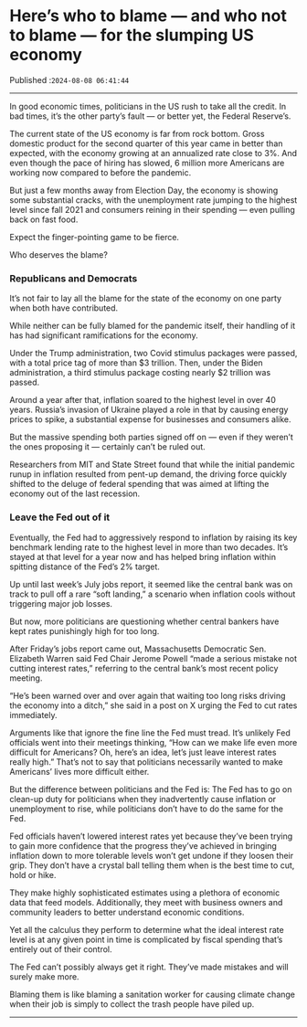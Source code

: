 # Here’s who to blame — and who not to blame — for the slumping US economy

Published :`2024-08-08 06:41:44`

---

In good economic times, politicians in the US rush to take all the credit. In bad times, it’s the other party’s fault — or better yet, the Federal Reserve’s.

The current state of the US economy is far from rock bottom. Gross domestic product for the second quarter of this year came in better than expected, with the economy growing at an annualized rate close to 3%. And even though the pace of hiring has slowed, 6 million more Americans are working now compared to before the pandemic.

But just a few months away from Election Day, the economy is showing some substantial cracks, with the unemployment rate jumping to the highest level since fall 2021 and consumers reining in their spending — even pulling back on fast food.

Expect the finger-pointing game to be fierce.

Who deserves the blame?

### Republicans and Democrats

It’s not fair to lay all the blame for the state of the economy on one party when both have contributed.

While neither can be fully blamed for the pandemic itself, their handling of it has had significant ramifications for the economy.

Under the Trump administration, two Covid stimulus packages were passed, with a total price tag of more than $3 trillion. Then, under the Biden administration, a third stimulus package costing nearly $2 trillion was passed.

Around a year after that, inflation soared to the highest level in over 40 years. Russia’s invasion of Ukraine played a role in that by causing energy prices to spike, a substantial expense for businesses and consumers alike.

But the massive spending both parties signed off on — even if they weren’t the ones proposing it — certainly can’t be ruled out.

Researchers from MIT and State Street found that while the initial pandemic runup in inflation resulted from pent-up demand, the driving force quickly shifted to the deluge of federal spending that was aimed at lifting the economy out of the last recession.

### Leave the Fed out of it

Eventually, the Fed had to aggressively respond to inflation by raising its key benchmark lending rate to the highest level in more than two decades. It’s stayed at that level for a year now and has helped bring inflation within spitting distance of the Fed’s 2% target.

Up until last week’s July jobs report, it seemed like the central bank was on track to pull off a rare “soft landing,” a scenario when inflation cools without triggering major job losses.

But now, more politicians are questioning whether central bankers have kept rates punishingly high for too long.

After Friday’s jobs report came out, Massachusetts Democratic Sen. Elizabeth Warren said Fed Chair Jerome Powell “made a serious mistake not cutting interest rates,” referring to the central bank’s most recent policy meeting.

“He’s been warned over and over again that waiting too long risks driving the economy into a ditch,” she said in a post on X urging the Fed to cut rates immediately.

Arguments like that ignore the fine line the Fed must tread. It’s unlikely Fed officials went into their meetings thinking, “How can we make life even more difficult for Americans? Oh, here’s an idea, let’s just leave interest rates really high.” That’s not to say that politicians necessarily wanted to make Americans’ lives more difficult either.

But the difference between politicians and the Fed is: The Fed has to go on clean-up duty for politicians when they inadvertently cause inflation or unemployment to rise, while politicians don’t have to do the same for the Fed.

Fed officials haven’t lowered interest rates yet because they’ve been trying to gain more confidence that the progress they’ve achieved in bringing inflation down to more tolerable levels won’t get undone if they loosen their grip. They don’t have a crystal ball telling them when is the best time to cut, hold or hike.

They make highly sophisticated estimates using a plethora of economic data that feed models. Additionally, they meet with business owners and community leaders to better understand economic conditions.

Yet all the calculus they perform to determine what the ideal interest rate level is at any given point in time is complicated by fiscal spending that’s entirely out of their control.

The Fed can’t possibly always get it right. They’ve made mistakes and will surely make more.

Blaming them is like blaming a sanitation worker for causing climate change when their job is simply to collect the trash people have piled up.

---

